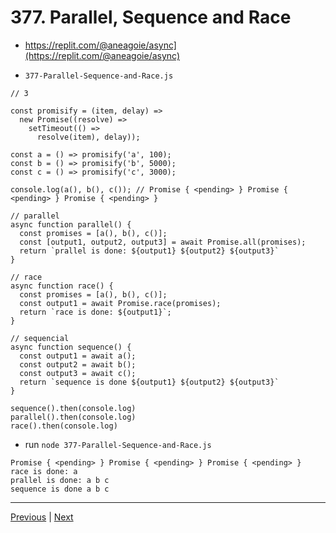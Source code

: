# 377. Parallel, Sequence and Race

-   https://replit.com/@aneagoie/async](https://replit.com/@aneagoie/async)

- `377-Parallel-Sequence-and-Race.js`
```
// 3

const promisify = (item, delay) =>
  new Promise((resolve) =>
    setTimeout(() =>
      resolve(item), delay));

const a = () => promisify('a', 100);
const b = () => promisify('b', 5000);
const c = () => promisify('c', 3000);

console.log(a(), b(), c()); // Promise { <pending> } Promise { <pending> } Promise { <pending> }

// parallel
async function parallel() {
  const promises = [a(), b(), c()];
  const [output1, output2, output3] = await Promise.all(promises);
  return `prallel is done: ${output1} ${output2} ${output3}`
}

// race
async function race() {
  const promises = [a(), b(), c()];
  const output1 = await Promise.race(promises);
  return `race is done: ${output1}`;
}

// sequencial
async function sequence() {
  const output1 = await a();
  const output2 = await b();
  const output3 = await c();
  return `sequence is done ${output1} ${output2} ${output3}`
}

sequence().then(console.log)
parallel().then(console.log)
race().then(console.log)       
```

-   run `node 377-Parallel-Sequence-and-Race.js`
```
Promise { <pending> } Promise { <pending> } Promise { <pending> }
race is done: a
prallel is done: a b c
sequence is done a b c
```

---

[Previous](./376_Job-Queue.md) | [Next](./378_ES2020_allSettled().md)